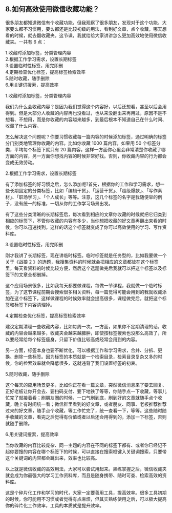 ## 8.如何高效使用微信收藏功能？
很多朋友都知道微信有个收藏功能，但我观察了很多朋友，发现对于这个功能，大家要么都不习惯用，要么都还是比较初级的用法，看到好文章，点个收藏，哪天想看的时候，就去翻收藏夹。这节课，我就给给大家讲讲怎么更加高效地使用微信收藏夹。一共有 6 点： 


1.收藏时添加标签，分类管理内容  
2.根据工作学习需求，设置长期标签  
3.设置临时性标签，用完即删  
4.定期检查优化标签，提高标签检索效率  
5.随时收藏，随手删除  
6.用关键词搜索，提高效率 


1.收藏时添加标签，分类管理内容


我们为什么会收藏内容？是因为我们觉得这个内容好，以后还想看，甚至以后会用得到。但是大部分人收藏的内容再也没看过，也从来没翻出来再用过，原因不是不想看、不想用，而是你收藏的内容越来越多，到最后根本不知道自己在什么时间、收藏了什么内容。


怎么解决这个问题呢？你要习惯收藏每一篇内容的时候添加标签，通过明确的标签分门别类地管理你收藏的内容。比如你收藏 1000 篇内容，如果用 50 个标签分类，平均每个标签下就只有 20 篇内容，这样一方面你心里会非常清楚你收藏了哪方面的内容，另一方面你想找内容的时候非常好找。否则，你收藏内容的行为都会变成无效劳动。


2.根据工作学习需求，设置长期标签


有了添加标签的好习惯之后，怎么添加呢?首先，根据你的工作和学习需求，想一些长期固定的分类标签，比如「编辑干货」、「运营干货」、「超级爆款」、「写作素材」、「职场学习」、「个人成长」等等。注意，这几个标签的名字是我随便举的例子，没有统一的标准，一切从你的工作学习场景出发。


有了这些分类清晰的长期标签后，每次看到相应的文章你收藏的时候就把它归类到相应的标签下，不管你收藏的内容有多少，当你想把收藏的好文章再翻出来看的时候，你可以迅速找到。这样的话这个标签就变成了你可以高效使用的学习、写作资料库。


3.设置临时性标签，用完即删


刚才我讲了长期标签，现在讲临时标签。临时标签就是任务型的，比如我要做一个关于《战狼 2 》的选题，我搜集资料的时候就会把相应的文章都放在这个标签里，每天看资料的时候比较方便，然后这个选题做完后我就可以把这个标签以及标签下的文章全都删掉。


这个应用场景很多，比如我每天都要做课程，每做一节课程，我就做一个临时标签，为了这节课程前期会搜索很多相关资料，每一篇觉得可能会用到的我就收藏添加在这个标签下，这样做课程的时候效率就会提高很多，课程做完后，就把这个标签和标签下内容清理掉。 


4.定期检查优化标签，提高标签检索效率


建议定期清理一些收藏内容，比如每周一次。一方面，如果你不定期清理的话，收藏的内容会越来越多，收藏夹会越来越臃肿，即使按标签搜索也没那么高效了，所以要经常给每个标签瘦身，只留下价值比较高或经常会用到的内容。


另一方面，标签本身也要不断优化，可以根据工作和学习需求，合并、分拆、更换、删除一些标签。因为标签的本质就是一个检索目录，检索目录复杂又多的时候，你的检索效率就会降低很多，这就违背了我们设置标签的初衷。


5.随时收藏，随手删除


这个每天的应用场景更多，比如你正在看一篇文章，突然微信消息来了要去回复、正好老板让你开会去、要扫码支付、要下地铁了等等，你随手点一下收藏，等事儿忙完了就接着看；刷朋友圈的时候，一口气刷到底，刷到好的文章就随手点个收藏，晚上有时间统一看；微信群里看到的好文章，或者朋友、同事、老板推荐推荐过来的好文章，随手点个收藏，等工作忙完了，统一查看一下，等等。这些随时随手收藏的文章，看完之后觉得有价值或者以后还会用得到的，添加一下标签，否则就随手删除。


6.用关键词搜索，提高效率


当你收藏的内容比较庞杂、同一主题的内容在不同的标签下都有、或者你已经记不起你要搜的内容在哪个标签下的时候，可以直接在搜索框键入关键词搜索，只要带这个关键词的内容都会跳出来，效率也比较高。


以上就是微信收藏的高效用法，大家可以尝试用起来。熟练掌握之后，微信收藏夹就会成为你最强大的学习工作资料库，而且是随身携带、随时可查、检索高效的资料库。


这是个碎片化工作和学习的时代，大家一定要善用工具，提高效率。很多工具初期的时候，你可能用不习惯或者觉得有点麻烦，但其实熟练使用之后，可以极大提高你的碎片化工作效率，工具的本质就是提升效率。

